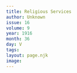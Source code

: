 ```yaml
---
title: Religious Services
author: Unknown
issue: 16
volume: 9
year: 1916
month: 36
day: V
tags:
layout: page.njk
image:
---
```


